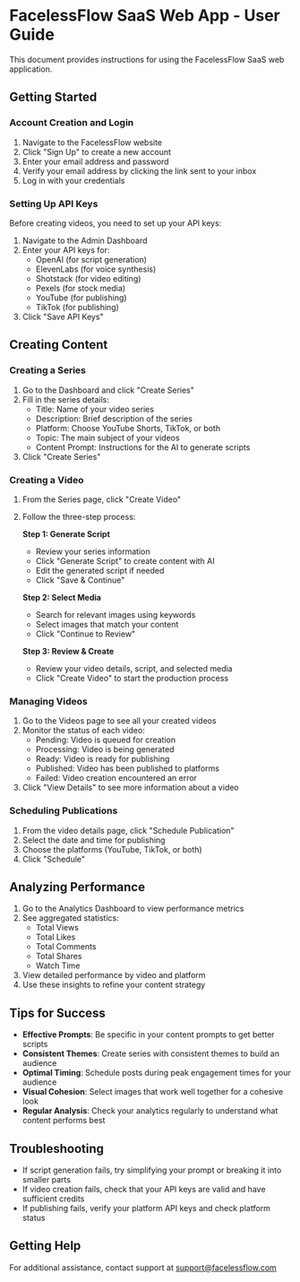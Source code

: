 # FacelessFlow SaaS Web App - User Guide

This document provides instructions for using the FacelessFlow SaaS web application.

## Getting Started

### Account Creation and Login

1. Navigate to the FacelessFlow website
2. Click "Sign Up" to create a new account
3. Enter your email address and password
4. Verify your email address by clicking the link sent to your inbox
5. Log in with your credentials

### Setting Up API Keys

Before creating videos, you need to set up your API keys:

1. Navigate to the Admin Dashboard
2. Enter your API keys for:
   - OpenAI (for script generation)
   - ElevenLabs (for voice synthesis)
   - Shotstack (for video editing)
   - Pexels (for stock media)
   - YouTube (for publishing)
   - TikTok (for publishing)
3. Click "Save API Keys"

## Creating Content

### Creating a Series

1. Go to the Dashboard and click "Create Series"
2. Fill in the series details:
   - Title: Name of your video series
   - Description: Brief description of the series
   - Platform: Choose YouTube Shorts, TikTok, or both
   - Topic: The main subject of your videos
   - Content Prompt: Instructions for the AI to generate scripts
3. Click "Create Series"

### Creating a Video

1. From the Series page, click "Create Video"
2. Follow the three-step process:
   
   **Step 1: Generate Script**
   - Review your series information
   - Click "Generate Script" to create content with AI
   - Edit the generated script if needed
   - Click "Save & Continue"
   
   **Step 2: Select Media**
   - Search for relevant images using keywords
   - Select images that match your content
   - Click "Continue to Review"
   
   **Step 3: Review & Create**
   - Review your video details, script, and selected media
   - Click "Create Video" to start the production process

### Managing Videos

1. Go to the Videos page to see all your created videos
2. Monitor the status of each video:
   - Pending: Video is queued for creation
   - Processing: Video is being generated
   - Ready: Video is ready for publishing
   - Published: Video has been published to platforms
   - Failed: Video creation encountered an error
3. Click "View Details" to see more information about a video

### Scheduling Publications

1. From the video details page, click "Schedule Publication"
2. Select the date and time for publishing
3. Choose the platforms (YouTube, TikTok, or both)
4. Click "Schedule"

## Analyzing Performance

1. Go to the Analytics Dashboard to view performance metrics
2. See aggregated statistics:
   - Total Views
   - Total Likes
   - Total Comments
   - Total Shares
   - Watch Time
3. View detailed performance by video and platform
4. Use these insights to refine your content strategy

## Tips for Success

- **Effective Prompts**: Be specific in your content prompts to get better scripts
- **Consistent Themes**: Create series with consistent themes to build an audience
- **Optimal Timing**: Schedule posts during peak engagement times for your audience
- **Visual Cohesion**: Select images that work well together for a cohesive look
- **Regular Analysis**: Check your analytics regularly to understand what content performs best

## Troubleshooting

- If script generation fails, try simplifying your prompt or breaking it into smaller parts
- If video creation fails, check that your API keys are valid and have sufficient credits
- If publishing fails, verify your platform API keys and check platform status

## Getting Help

For additional assistance, contact support at support@facelessflow.com
